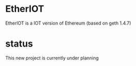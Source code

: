 # EtherIOT
EtherIOT is a IOT version of Ethereum (based on geth 1.4.7)

# status
This new project is currently under planning 
